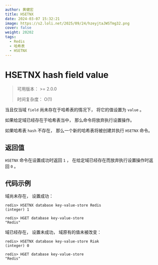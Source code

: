 ```yaml
---
author: 黄健宏
title: HSETNX
date: 2024-03-07 15:32:21
image: https://s2.loli.net/2025/09/24/hzeyjtaJWSTmg32.png
cover: false
weight: 20202
tags:
  - Redis
  - 哈希表
  - HSETNX
---
```


# HSETNX hash field value

> 可用版本： >= 2.0.0
> 
> 时间复杂度： O(1)

当且仅当域 `field` 尚未存在于哈希表的情况下， 将它的值设置为 `value` 。

如果给定域已经存在于哈希表当中， 那么命令将放弃执行设置操作。

如果哈希表 `hash` 不存在， 那么一个新的哈希表将被创建并执行 `HSETNX` 命令。

## 返回值

`HSETNX` 命令在设置成功时返回 `1` ， 在给定域已经存在而放弃执行设置操作时返回 `0` 。

## 代码示例

域尚未存在， 设置成功：

```shell
redis> HSETNX database key-value-store Redis
(integer) 1

redis> HGET database key-value-store
"Redis"
```

域已经存在， 设置未成功， 域原有的值未被改变：

```shell
redis> HSETNX database key-value-store Riak
(integer) 0

redis> HGET database key-value-store
"Redis"
```